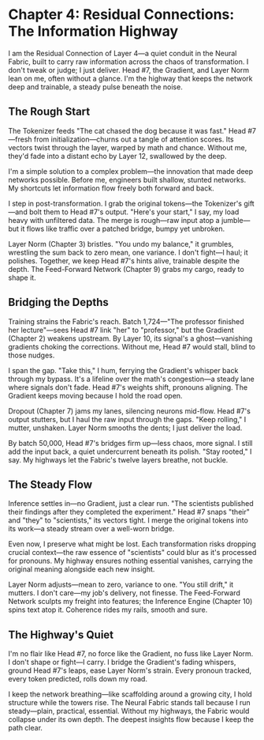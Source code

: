 # Chapter 4: Residual Connections: The Information Highway

I am the Residual Connection of Layer 4—a quiet conduit in the Neural Fabric, built to carry raw information across the chaos of transformation. I don't tweak or judge; I just deliver. Head #7, the Gradient, and Layer Norm lean on me, often without a glance. I'm the highway that keeps the network deep and trainable, a steady pulse beneath the noise.

## The Rough Start
The Tokenizer feeds "The cat chased the dog because it was fast." Head #7—fresh from initialization—churns out a tangle of attention scores. Its vectors twist through the layer, warped by math and chance. Without me, they'd fade into a distant echo by Layer 12, swallowed by the deep.

I'm a simple solution to a complex problem—the innovation that made deep networks possible. Before me, engineers built shallow, stunted networks. My shortcuts let information flow freely both forward and back.

I step in post-transformation. I grab the original tokens—the Tokenizer's gift—and bolt them to Head #7's output. "Here's your start," I say, my load heavy with unfiltered data. The merge is rough—raw input atop a jumble—but it flows like traffic over a patched bridge, bumpy yet unbroken.

Layer Norm (Chapter 3) bristles. "You undo my balance," it grumbles, wrestling the sum back to zero mean, one variance. I don't fight—I haul; it polishes. Together, we keep Head #7's hints alive, trainable despite the depth. The Feed-Forward Network (Chapter 9) grabs my cargo, ready to shape it.

## Bridging the Depths
Training strains the Fabric's reach. Batch 1,724—"The professor finished her lecture"—sees Head #7 link "her" to "professor," but the Gradient (Chapter 2) weakens upstream. By Layer 10, its signal's a ghost—vanishing gradients choking the corrections. Without me, Head #7 would stall, blind to those nudges.

I span the gap. "Take this," I hum, ferrying the Gradient's whisper back through my bypass. It's a lifeline over the math's congestion—a steady lane where signals don't fade. Head #7's weights shift, pronouns aligning. The Gradient keeps moving because I hold the road open.

Dropout (Chapter 7) jams my lanes, silencing neurons mid-flow. Head #7's output stutters, but I haul the raw input through the gaps. "Keep rolling," I mutter, unshaken. Layer Norm smooths the dents; I just deliver the load.

By batch 50,000, Head #7's bridges firm up—less chaos, more signal. I still add the input back, a quiet undercurrent beneath its polish. "Stay rooted," I say. My highways let the Fabric's twelve layers breathe, not buckle.

## The Steady Flow
Inference settles in—no Gradient, just a clear run. "The scientists published their findings after they completed the experiment." Head #7 snaps "their" and "they" to "scientists," its vectors tight. I merge the original tokens into its work—a steady stream over a well-worn bridge.

Even now, I preserve what might be lost. Each transformation risks dropping crucial context—the raw essence of "scientists" could blur as it's processed for pronouns. My highway ensures nothing essential vanishes, carrying the original meaning alongside each new insight.

Layer Norm adjusts—mean to zero, variance to one. "You still drift," it mutters. I don't care—my job's delivery, not finesse. The Feed-Forward Network sculpts my freight into features; the Inference Engine (Chapter 10) spins text atop it. Coherence rides my rails, smooth and sure.

## The Highway's Quiet
I'm no flair like Head #7, no force like the Gradient, no fuss like Layer Norm. I don't shape or fight—I carry. I bridge the Gradient's fading whispers, ground Head #7's leaps, ease Layer Norm's strain. Every pronoun tracked, every token predicted, rolls down my road.

I keep the network breathing—like scaffolding around a growing city, I hold structure while the towers rise. The Neural Fabric stands tall because I run steady—plain, practical, essential. Without my highways, the Fabric would collapse under its own depth. The deepest insights flow because I keep the path clear.

